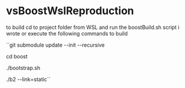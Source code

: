 # vsBoostWslReproduction
 
to build cd to project folder from WSL and run the boostBuild.sh script i wrote or execute the following commands to build

``git submodule update --init --recursive

cd boost

./bootstrap.sh

./b2 --link=static``